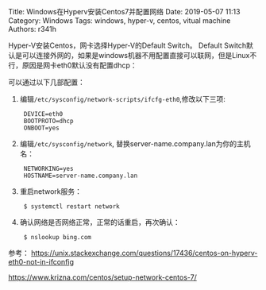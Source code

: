 Title: Windows在Hyperv安装Centos7并配置网络
Date: 2019-05-07 11:13
Category: Windows
Tags: windows, hyper-v, centos, vitual machine
Authors: r341h

Hyper-V安装Centos，网卡选择Hyper-V的Default Switch。
Default Switch默认是可以连接外网的，如果是windows机器不用配置直接可以联网，但是Linux不行，原因是网卡eth0默认没有配置dhcp：

可以通过以下几部配置：

1. 编辑`/etc/sysconfig/network-scripts/ifcfg-eth0`,修改以下三项:

        DEVICE=eth0
        BOOTPROTO=dhcp
        ONBOOT=yes

2. 编辑`/etc/sysconfig/network`, 替换server-name.company.lan为你的主机名：

        NETWORKING=yes
        HOSTNAME=server-name.company.lan

3. 重启network服务：

        $ systemctl restart network

4. 确认网络是否网络正常，正常的话重启，再次确认：

        $ nslookup bing.com


参考：
https://unix.stackexchange.com/questions/17436/centos-on-hyperv-eth0-not-in-ifconfig

https://www.krizna.com/centos/setup-network-centos-7/